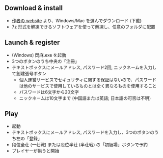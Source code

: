 ## Download & install

* [作者の website](http://blog.sswilliam.cn/) より、Windows/Mac を選んでダウンロード (下戴)
* 7z 形式を解凍できるソフトウェアを使って解凍し、任意のフォルダに配置

## Launch & register

* (Windows) 閃麻.exe を起動
* 3つのボタンのうち中央の「注冊」
* テキストボックスにメールアドレス, パスワード2回, ニックネームを入力して創建張号ボタン
    * 個人運営サービスでセキュリティに関する保証はないので、パスワードは他のサービスで使用しているものとは全く異なるものを使用すること
    * パスワードは6文字から20文字
    * ニックネームは10文字まで (中国語または英語; 日本語の可否は不明)

## Play

* 起動
* テキストボックスにメールアドレス, パスワードを入力し、3つのボタンのうち左の「登録」
* 段位全荘 (一荘戦) または段位半荘 (半荘戦) の「初級場」ボタンで予約
* プレイヤーが揃うと開始

